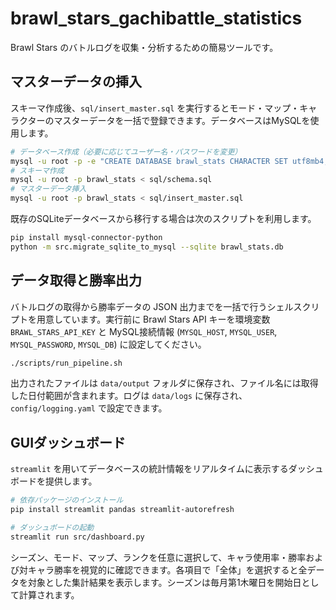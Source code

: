 # brawl_stars_gachibattle_statistics

Brawl Stars のバトルログを収集・分析するための簡易ツールです。

## マスターデータの挿入

スキーマ作成後、`sql/insert_master.sql` を実行するとモード・マップ・キャラクターのマスターデータを一括で登録できます。データベースはMySQLを使用します。

```bash
# データベース作成（必要に応じてユーザー名・パスワードを変更）
mysql -u root -p -e "CREATE DATABASE brawl_stats CHARACTER SET utf8mb4;"
# スキーマ作成
mysql -u root -p brawl_stats < sql/schema.sql
# マスターデータ挿入
mysql -u root -p brawl_stats < sql/insert_master.sql
```

既存のSQLiteデータベースから移行する場合は次のスクリプトを利用します。

```bash
pip install mysql-connector-python
python -m src.migrate_sqlite_to_mysql --sqlite brawl_stats.db
```

## データ取得と勝率出力

バトルログの取得から勝率データの JSON 出力までを一括で行うシェルスクリプトを用意しています。実行前に Brawl Stars API キーを環境変数 `BRAWL_STARS_API_KEY` と MySQL接続情報 (`MYSQL_HOST`, `MYSQL_USER`, `MYSQL_PASSWORD`, `MYSQL_DB`) に設定してください。

```bash
./scripts/run_pipeline.sh
```

出力されたファイルは `data/output` フォルダに保存され、ファイル名には取得した日付範囲が含まれます。ログは `data/logs` に保存され、`config/logging.yaml` で設定できます。

## GUIダッシュボード

`streamlit` を用いてデータベースの統計情報をリアルタイムに表示するダッシュボードを提供します。

```bash
# 依存パッケージのインストール
pip install streamlit pandas streamlit-autorefresh

# ダッシュボードの起動
streamlit run src/dashboard.py
```

シーズン、モード、マップ、ランクを任意に選択して、キャラ使用率・勝率および対キャラ勝率を視覚的に確認できます。各項目で「全体」を選択すると全データを対象とした集計結果を表示します。シーズンは毎月第1木曜日を開始日として計算されます。
